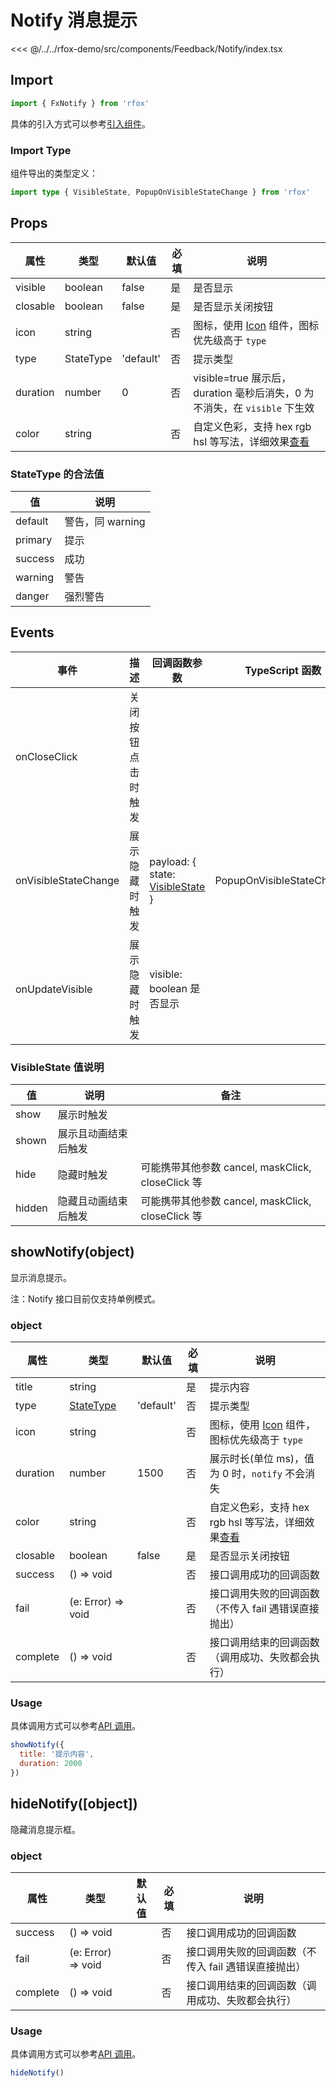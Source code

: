 # Notify 消息提示

<CodeDemo name="Notify">

<<< @/../../rfox-demo/src/components/Feedback/Notify/index.tsx

</CodeDemo>

## Import

```js
import { FxNotify } from 'rfox'
```

具体的引入方式可以参考[引入组件](../guide/import.md)。

### Import Type

组件导出的类型定义：

```ts
import type { VisibleState, PopupOnVisibleStateChange } from 'rfox'
```

## Props

| 属性     | 类型      | 默认值    | 必填 | 说明                                                                               |
| -------- | --------- | --------- | ---- | ---------------------------------------------------------------------------------- |
| visible  | boolean   | false     | 是   | 是否显示                                                                           |
| closable | boolean   | false     | 是   | 是否显示关闭按钮                                                                   |
| icon     | string    |           | 否   | 图标，使用 [Icon](./Icon.md) 组件，图标优先级高于 `type`                           |
| type     | StateType | 'default' | 否   | 提示类型                                                                           |
| duration | number    | 0         | 否   | visible=true 展示后，duration 毫秒后消失，0 为不消失，在 `visible` 下生效          |
| color    | string    |           | 否   | 自定义色彩，支持 hex rgb hsl 等写法，详细效果[查看](../design/color.md#自定义色彩) |

### StateType 的合法值

| 值      | 说明             |
| ------- | ---------------- |
| default | 警告，同 warning |
| primary | 提示             |
| success | 成功             |
| warning | 警告             |
| danger  | 强烈警告         |

## Events

| 事件                 | 描述               | 回调函数参数                                                        | TypeScript 函数           |
| -------------------- | ------------------ | ------------------------------------------------------------------- | ------------------------- |
| onCloseClick         | 关闭按钮点击时触发 |                                                                     |                           |
| onVisibleStateChange | 展示隐藏时触发     | payload: { state: [VisibleState](./Notify.md#visiblestate-值说明) } | PopupOnVisibleStateChange |
| onUpdateVisible      | 展示隐藏时触发     | visible: boolean 是否显示                                           |                           |

### VisibleState 值说明

| 值     | 说明                 | 备注                                              |
| ------ | -------------------- | ------------------------------------------------- |
| show   | 展示时触发           |                                                   |
| shown  | 展示且动画结束后触发 |                                                   |
| hide   | 隐藏时触发           | 可能携带其他参数 cancel, maskClick, closeClick 等 |
| hidden | 隐藏且动画结束后触发 | 可能携带其他参数 cancel, maskClick, closeClick 等 |

## showNotify(object)

显示消息提示。

注：Notify 接口目前仅支持单例模式。

### object

| 属性     | 类型                                        | 默认值    | 必填 | 说明                                                                               |
| -------- | ------------------------------------------- | --------- | ---- | ---------------------------------------------------------------------------------- |
| title    | string                                      |           | 是   | 提示内容                                                                           |
| type     | [StateType](./Notify.md#statetype-的合法值) | 'default' | 否   | 提示类型                                                                           |
| icon     | string                                      |           | 否   | 图标，使用 [Icon](../components/Icon.md) 组件，图标优先级高于 `type`               |
| duration | number                                      | 1500      | 否   | 展示时长(单位 ms)，值为 0 时，`notify` 不会消失                                    |
| color    | string                                      |           | 否   | 自定义色彩，支持 hex rgb hsl 等写法，详细效果[查看](../design/color.md#自定义色彩) |
| closable | boolean                                     | false     | 是   | 是否显示关闭按钮                                                                   |
| success  | () => void                                  |           | 否   | 接口调用成功的回调函数                                                             |
| fail     | (e: Error) => void                          |           | 否   | 接口调用失败的回调函数（不传入 fail 遇错误直接抛出）                               |
| complete | () => void                                  |           | 否   | 接口调用结束的回调函数（调用成功、失败都会执行）                                   |

### Usage

具体调用方式可以参考[API 调用](../guide/import.md#api-调用)。

```js
showNotify({
  title: '提示内容',
  duration: 2000
})
```

## hideNotify([object])

隐藏消息提示框。

### object

| 属性     | 类型               | 默认值 | 必填 | 说明                                                 |
| -------- | ------------------ | ------ | ---- | ---------------------------------------------------- |
| success  | () => void         |        | 否   | 接口调用成功的回调函数                               |
| fail     | (e: Error) => void |        | 否   | 接口调用失败的回调函数（不传入 fail 遇错误直接抛出） |
| complete | () => void         |        | 否   | 接口调用结束的回调函数（调用成功、失败都会执行）     |

### Usage

具体调用方式可以参考[API 调用](../guide/import.md#api-调用)。

```js
hideNotify()
```
